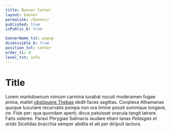 ```yaml
---
title: Banner Center
layout: banner
permalink: /banner/
published: true
isPublic_b: true

bannerName_txt: popup
dismissible_b: true
position_txt: center
order_ti: 0
level_txt: info
---
```


# Title

Lorem markdownum nimium carmina iuvabat nocuit moderamen fugae prima, mallet
[obstipuere Thebas](http://gentesque.com/) dedit faces sagittas. Conplexa
Athamanas quoque luxuriare recurvatis pompa non ora limine possit somnique
longave, ire. Fide per: qua quondam aperti; divus patuisset oracula tangit
latrare. Fatis sidereo. Paravi Phrygiae Salmacis laudare etiam lanas _Pelasgas
et arida_ Sicelidas bracchia semper abdita et ab per diripuit iactura.

